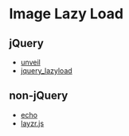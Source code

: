 # Image Lazy Load

## jQuery

* [unveil](https://github.com/luis-almeida/unveil/)
* [jquery_lazyload](https://github.com/tuupola/jquery_lazyload/)

## non-jQuery

* [echo](https://github.com/toddmotto/echo)
* [layzr.js](https://github.com/callmecavs/layzr.js)

